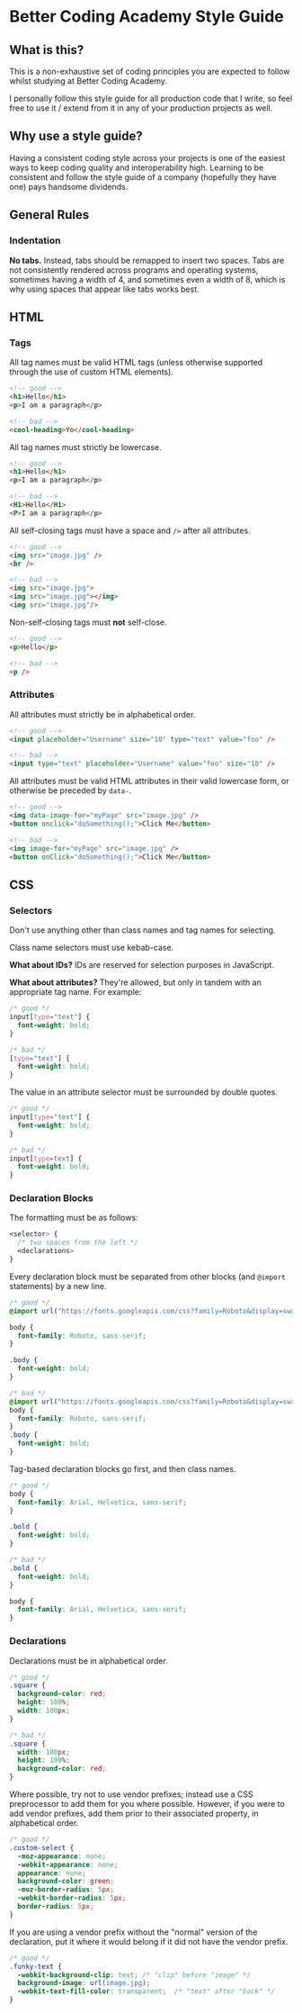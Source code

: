 # Better Coding Academy Style Guide

## What is this?

This is a non-exhaustive set of coding principles you are expected to follow whilst studying at Better Coding Academy.

I personally follow this style guide for all production code that I write, so feel free to use it / extend from it in any of your production projects as well.

## Why use a style guide?

Having a consistent coding style across your projects is one of the easiest ways to keep coding quality and interoperability high. Learning to be consistent and follow the style guide of a company (hopefully they have one) pays handsome dividends.

## General Rules

### Indentation

**No tabs.** Instead, tabs should be remapped to insert two spaces. Tabs are not consistently rendered across programs and operating systems, sometimes having a width of 4, and sometimes even a width of 8, which is why using spaces that appear like tabs works best.

## HTML

### Tags

All tag names must be valid HTML tags (unless otherwise supported through the use of custom HTML elements).

```html
<!-- good -->
<h1>Hello</h1>
<p>I am a paragraph</p>

<!-- bad -->
<cool-heading>Yo</cool-heading>
```

All tag names must strictly be lowercase.

```html
<!-- good -->
<h1>Hello</h1>
<p>I am a paragraph</p>

<!-- bad -->
<H1>Hello</H1>
<P>I am a paragraph</p>
```

All self-closing tags must have a space and `/>` after all attributes.

```html
<!-- good -->
<img src="image.jpg" />
<br />

<!-- bad -->
<img src="image.jpg">
<img src="image.jpg"></img>
<img src="image.jpg"/>
```

Non-self-closing tags must **not** self-close.

```html
<!-- good -->
<p>Hello</p>

<!-- bad -->
<p />
```

### Attributes

All attributes must strictly be in alphabetical order.

```html
<!-- good -->
<input placeholder="Username" size="10" type="text" value="foo" />

<!-- bad -->
<input type="text" placeholder="Username" value="foo" size="10" />
```

All attributes must be valid HTML attributes in their valid lowercase form, or otherwise be preceded by `data-`.

```html
<!-- good -->
<img data-image-for="myPage" src="image.jpg" />
<button onclick="doSomething();">Click Me</button>

<!-- bad -->
<img image-for="myPage" src="image.jpg" />
<button onClick="doSomething();">Click Me</button>
```

## CSS

### Selectors

Don't use anything other than class names and tag names for selecting.

Class name selectors must use kebab-case.

**What about IDs?** IDs are reserved for selection purposes in JavaScript.

**What about attributes?** They're allowed, but only in tandem with an appropriate tag name. For example:

```css
/* good */
input[type="text"] {
  font-weight: bold;
}

/* bad */
[type="text"] {
  font-weight: bold;
}
```

The value in an attribute selector must be surrounded by double quotes.

```css
/* good */
input[type="text"] {
  font-weight: bold;
}

/* bad */
input[type=text] {
  font-weight: bold;
}
```

### Declaration Blocks

The formatting must be as follows:

```css
<selector> {
  /* two spaces from the left */
  <declarations>
}
```

Every declaration block must be separated from other blocks (and `@import` statements) by a new line.

```css
/* good */
@import url("https://fonts.googleapis.com/css?family=Roboto&display=swap");

body {
  font-family: Roboto, sans-serif;
}

.body {
  font-weight: bold;
}

/* bad */
@import url("https://fonts.googleapis.com/css?family=Roboto&display=swap");
body {
  font-family: Roboto, sans-serif;
}
.body {
  font-weight: bold;
}
```

Tag-based declaration blocks go first, and then class names.

```css
/* good */
body {
  font-family: Arial, Helvetica, sans-serif;
}

.bold {
  font-weight: bold;
}

/* bad */
.bold {
  font-weight: bold;
}

body {
  font-family: Arial, Helvetica, sans-serif;
}
```

### Declarations

Declarations must be in alphabetical order.

```css
/* good */
.square {
  background-color: red;
  height: 100%;
  width: 100px;
}

/* bad */
.square {
  width: 100px;
  height: 100%;
  background-color: red;
}
```

Where possible, try not to use vendor prefixes; instead use a CSS preprocessor to add them for you where possible. However, if you were to add vendor prefixes, add them prior to their associated property, in alphabetical order.

```css
/* good */
.custom-select {
  -moz-appearance: none;
  -webkit-appearance: none;
  appearance: none;
  background-color: green;
  -moz-border-radius: 5px;
  -webkit-border-radius: 5px;
  border-radius: 5px;
}
```

If you are using a vendor prefix without the "normal" version of the declaration, put it where it would belong if it did not have the vendor prefix.

```css
/* good */
.funky-text {
  -webkit-background-clip: text; /* "clip" before "image" */
  background-image: url(image.jpg);
  -webkit-text-fill-color: transparent;  /* "text" after "back" */
}
```